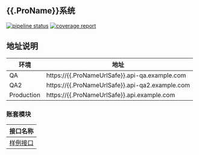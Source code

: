 ## {{.ProName}}系统

[![pipeline status](https://gitlab.example.com/go/{{.ProNameUrlSafe}}/badges/master/pipeline.svg)](https://gitlab.example.com/go/{{.ProNameUrlSafe}}/commits/master)
[![coverage report](https://gitlab.example.com/go/{{.ProNameUrlSafe}}/badges/master/coverage.svg)](https://gitlab.example.com/go/{{.ProNameUrlSafe}}/commits/master)

## 地址说明
| 环境         | 地址
| ------------ | ------------------------------
| QA           | https://{{.ProNameUrlSafe}}.api-qa.example.com
| QA2          | https://{{.ProNameUrlSafe}}.api-qa2.example.com
| Production   | https://{{.ProNameUrlSafe}}.api.example.com

### 账套模块
| 接口名称                                                            | 
| ------------------------------------------------------------------- | 
| [样例接口](routes/example-api-doc.md)                               | 

